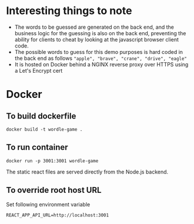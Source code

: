 # Interesting things to note

- The words to be guessed are generated on the back end, and the business logic for the guessing is also on the back end, preventing the ability for clients to cheat by looking at the javascript browser client code.
- The possible words to guess for this demo purposes is hard coded in the back end as follows `"apple", "brave", "crane", "drive", "eagle"`
- It is hosted on Docker behind a NGINX reverse proxy over HTTPS using a Let's Encrypt cert
  
# Docker


## To build dockerfile

```
docker build -t wordle-game .
```

## To run container
```
docker run -p 3001:3001 wordle-game
```

The static react files are served directly from the Node.js backend.

## To override root host URL
Set following environment variable
```
REACT_APP_API_URL=http://localhost:3001
```